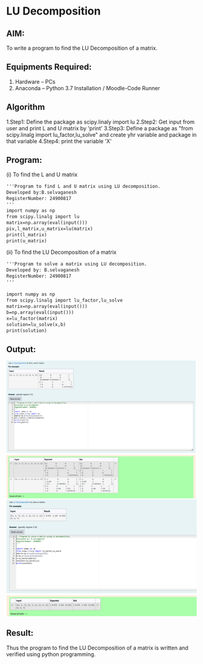 # LU Decomposition 

## AIM:
To write a program to find the LU Decomposition of a matrix.

## Equipments Required:
1. Hardware – PCs
2. Anaconda – Python 3.7 Installation / Moodle-Code Runner

## Algorithm
1.Step1: Define the package as scipy.linaly import lu
2.Step2: Get input from user and print L and U matrix by 'print'
3.Step3: Define a package as "from scipy.linalg import lu_factor,lu_solve" and create yhr variable and package in that variable
4.Step4: print the variable 'X'

## Program:
(i) To find the L and U matrix
```
'''Program to find L and U matrix using LU decomposition.
Developed by:B.selvaganesh
RegisterNumber: 24900817
'''
import numpy as np
from scipy.linalg import lu
matrix=np.array(eval(input()))
piv,l_matrix,u_matrix=lu(matrix)
print(l_matrix)
print(u_matrix)
```
(ii) To find the LU Decomposition of a matrix
```
'''Program to solve a matrix using LU decomposition.
Developed by: B.selvaganesh
RegisterNumber: 24900817
'''

import numpy as np
from scipy.linalg import lu_factor,lu_solve
matrix=np.array(eval(input()))
b=np.array(eval(input()))
x=lu_factor(matrix)
solution=lu_solve(x,b)
print(solution)
```

## Output:
![lu decomposition](exp.05.png)
![lu decomposition](exp.005.png)


## Result:
Thus the program to find the LU Decomposition of a matrix is written and verified using python programming.

